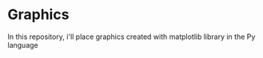 # Graphics
In this repository,  i'll place graphics created with matplotlib library in the Py language
